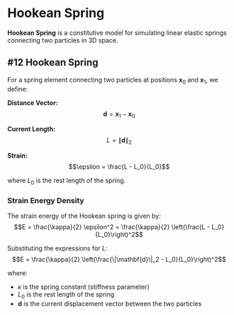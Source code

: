 # Hookean Spring

**Hookean Spring** is a constitutive model for simulating linear elastic springs connecting two particles in 3D space.

## #12 Hookean Spring

For a spring element connecting two particles at positions $\mathbf{x}_0$ and $\mathbf{x}_1$, we define:

**Distance Vector:**
$$\mathbf{d} = \mathbf{x}_1 - \mathbf{x}_0$$

**Current Length:**
$$L = \|\mathbf{d}\|_2$$

**Strain:**
$$\epsilon = \frac{L - L_0}{L_0}$$

where $L_0$ is the rest length of the spring.

### Strain Energy Density

The strain energy of the Hookean spring is given by:
$$E = \frac{\kappa}{2} \epsilon^2 = \frac{\kappa}{2} \left(\frac{L - L_0}{L_0}\right)^2$$

Substituting the expressions for $L$:
$$E = \frac{\kappa}{2} \left(\frac{\|\mathbf{d}\|_2 - L_0}{L_0}\right)^2$$

where:
- $\kappa$ is the spring constant (stiffness parameter)
- $L_0$ is the rest length of the spring
- $\mathbf{d}$ is the current displacement vector between the two particles